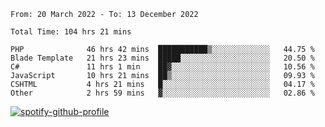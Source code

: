 <!--START_SECTION:waka-->

```text
From: 20 March 2022 - To: 13 December 2022

Total Time: 104 hrs 21 mins

PHP              46 hrs 42 mins  ███████████▒░░░░░░░░░░░░░   44.75 %
Blade Template   21 hrs 23 mins  █████░░░░░░░░░░░░░░░░░░░░   20.50 %
C#               11 hrs 1 min    ██▓░░░░░░░░░░░░░░░░░░░░░░   10.56 %
JavaScript       10 hrs 21 mins  ██▒░░░░░░░░░░░░░░░░░░░░░░   09.93 %
CSHTML           4 hrs 21 mins   █░░░░░░░░░░░░░░░░░░░░░░░░   04.17 %
Other            2 hrs 59 mins   ▓░░░░░░░░░░░░░░░░░░░░░░░░   02.86 %
```

<!--END_SECTION:waka-->
[![spotify-github-profile](https://spotify-github-profile.vercel.app/api/view?uid=c00zprrvy9xiloa9qnco3hmng&cover_image=true&theme=novatorem&show_offline=false&background_color=121212&bar_color=53b14f&bar_color_cover=false)](https://spotify-github-profile.vercel.app/api/view?uid=c00zprrvy9xiloa9qnco3hmng&redirect=true)

